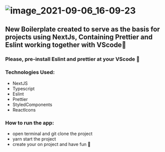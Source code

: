 # ![image_2021-09-06_16-09-23](https://user-images.githubusercontent.com/47977354/132254857-0690192e-e80f-4077-a765-e10b4334863b.png)

## New Boilerplate created to serve as the basis for projects using NextJs, Containing Prettier and Eslint working together with VScode🤩 
### Please, pre-install Eslint and prettier at your VScode 🛑

### Technologies Used:
+ NextJS
+ Typescript
+ Eslint
+ Prettier 
+ StyledComponents
+ ReactIcons

### How to run the app:
- open terminal and git clone the project
- yarn start the project
- create your on project and have fun 🥳


